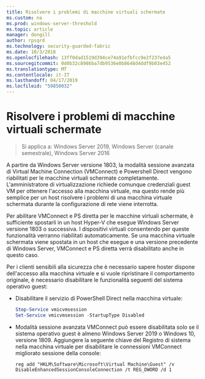 ```yaml
---
title: Risolvere i problemi di macchine virtuali schermate
ms.custom: na
ms.prod: windows-server-threshold
ms.topic: article
manager: dongill
author: rpsqrd
ms.technology: security-guarded-fabric
ms.date: 10/3/2018
ms.openlocfilehash: 13ff0dad1519d394ce74a91efbfcc9e2f237e4a5
ms.sourcegitcommit: 0d0b32c8986ba7db9536e0b8648d4ddf9b03e452
ms.translationtype: MT
ms.contentlocale: it-IT
ms.lasthandoff: 04/17/2019
ms.locfileid: "59850032"
---
```

# <a name="troubleshoot-shielded-vms"></a>Risolvere i problemi di macchine virtuali schermate

>Si applica a: Windows Server 2019, Windows Server (canale semestrale), Windows Server 2016

A partire da Windows Server versione 1803, la modalità sessione avanzata di Virtual Machine Connection (VMConnect) e Powershell Direct vengono riabilitati per le macchine virtuali schermate completamente. L'amministratore di virtualizzazione richiede comunque credenziali guest VM per ottenere l'accesso alla macchina virtuale, ma questo rende più semplice per un host risolvere i problemi di una macchina virtuale schermata durante la configurazione di rete viene interrotta.

Per abilitare VMConnect e PS diretta per le macchine virtuali schermate, è sufficiente spostarli in un host Hyper-V che esegue Windows Server versione 1803 o successiva. I dispositivi virtuali consentendo per queste funzionalità verranno riabilitati automaticamente. Se una macchina virtuale schermata viene spostata in un host che esegue e una versione precedente di Windows Server, VMConnect e PS diretta verrà disabilitato anche in questo caso.

Per i clienti sensibili alla sicurezza che è necessario sapere hoster dispone dell'accesso alla macchina virtuale e si vuole ripristinare il comportamento originale, è necessario disabilitare le funzionalità seguenti del sistema operativo guest:

- Disabilitare il servizio di PowerShell Direct nella macchina virtuale:

  ```powershell
  Stop-Service vmicvmsession
  Set-Service vmicvmsession -StartupType Disabled
  ```

- Modalità sessione avanzata VMConnect può essere disabilitata solo se il sistema operativo guest è almeno Windows Server 2019 o Windows 10, versione 1809. Aggiungere la seguente chiave del Registro di sistema nella macchina virtuale per disabilitare le connessioni VMConnect migliorato sessione della console:

  ```
  reg add "HKLM\Software\Microsoft\Virtual Machine\Guest" /v DisableEnhancedSessionConsoleConnection /t REG_DWORD /d 1
  ```
